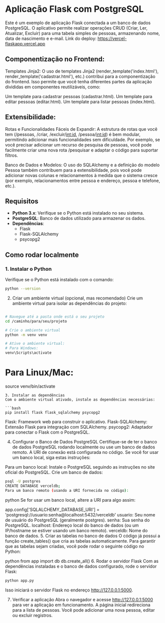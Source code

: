 # Aplicação Flask com PostgreSQL

Este é um exemplo de aplicação Flask conectada a um banco de dados PostgreSQL. O aplicativo permite realizar operações CRUD (Criar, Ler, Atualizar, Excluir) para uma tabela simples de pessoas, armazenando nome, data de nascimento e e-mail.
Link do deploy:
https://vercel-flaskapp.vercel.app

## Componentização no Frontend:
Templates Jinja2: O uso de templates Jinja2 (render_template('index.html'), render_template('cadastrar.html'), etc.) contribui para a componentização do frontend. Isso permite que você tenha diferentes partes da aplicação divididas em componentes reutilizáveis, como:

Um template para cadastrar pessoas (cadastrar.html).
Um template para editar pessoas (editar.html).
Um template para listar pessoas (index.html).

## Extensibilidade:
Rotas e Funcionalidades Fáceis de Expandir: A estrutura de rotas que você tem (/pessoas, /criar, /excluir/<int:id>, /pessoa/<int:id>) é bem modular, permitindo adicionar mais funcionalidades sem dificuldade. Por exemplo, se você precisar adicionar um recurso de pesquisa de pessoas, você pode facilmente criar uma nova rota /pesquisar e adaptar o código para suportar filtros.

Banco de Dados e Modelos: O uso do SQLAlchemy e a definição do modelo Pessoa também contribuem para a extensibilidade, pois você pode adicionar novas colunas e relacionamentos à medida que o sistema cresce (por exemplo, relacionamentos entre pessoa e endereço, pessoa e telefone, etc.).

## Requisitos

- **Python 3.x**: Verifique se o Python está instalado no seu sistema.
- **PostgreSQL**: Banco de dados utilizado para armazenar os dados.
- **Dependências**:
  - Flask
  - Flask-SQLAlchemy
  - psycopg2

## Como rodar localmente

### 1. Instalar o Python
Verifique se o Python está instalado com o comando:

```bash
python --version
```
2. Criar um ambiente virtual (opcional, mas recomendado)
Crie um ambiente virtual para isolar as dependências do projeto:

```bash

# Navegue até a pasta onde está o seu projeto
cd /caminho/para/seu/projeto
```
```bash
# Crie o ambiente virtual
python -m venv venv
```
```bash
# Ative o ambiente virtual:
# Para Windows:
venv\Scripts\activate
```
# Para Linux/Mac:
source venv/bin/activate
```
3. Instalar as dependências
Com o ambiente virtual ativado, instale as dependências necessárias:

```bash
pip install flask flask_sqlalchemy psycopg2
```
Flask: Framework web para construir o aplicativo.
Flask-SQLAlchemy: Extensão Flask para integração com SQLAlchemy.
psycopg2: Adaptador para conectar o Flask com o PostgreSQL.

4. Configurar o Banco de Dados PostgreSQL
Certifique-se de ter o banco de dados PostgreSQL rodando localmente ou use um banco de dados remoto. A URI de conexão está configurada no código. Se você for usar um banco local, siga estas instruções:

Para um banco local:
Instale o PostgreSQL seguindo as instruções no site oficial do PostgreSQL.
Crie um banco de dados:
```bash
psql -U postgres
CREATE DATABASE verceldb;
Para um banco remoto (usando a URI fornecida no código):
```

python
Se for usar um banco local, altere a URI para algo assim:

app.config['SQLALCHEMY_DATABASE_URI'] = 'postgresql://usuario:senha@localhost:5432/verceldb'
usuario: Seu nome de usuário do PostgreSQL (geralmente postgres).
senha: Sua senha do PostgreSQL.
localhost: Endereço local do banco de dados (ou um IP/hostname se estiver usando um banco remoto).
verceldb: Nome do banco de dados.
5. Criar as tabelas no banco de dados
O código já possui a função create_tables() que cria as tabelas automaticamente. Para garantir que as tabelas sejam criadas, você pode rodar o seguinte código no Python:

python
from app import db
db.create_all()
6. Rodar o servidor Flask
Com as dependências instaladas e o banco de dados configurado, rode o servidor Flask:

```bash
python app.py
```
Isso iniciará o servidor Flask no endereço http://127.0.0.1:5000.

7. Verificar a aplicação
Abra o navegador e acesse http://127.0.0.1:5000 para ver a aplicação em funcionamento. A página inicial redireciona para a lista de pessoas. Você pode adicionar uma nova pessoa, editar ou excluir registros.
